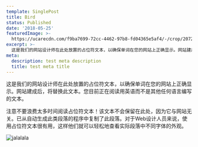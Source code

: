 ```yaml
---
template: SinglePost
title: Bird
status: Published
date: '2018-05-25'
featuredImage: >-
  https://ucarecdn.com/f9ba7699-72cc-4462-97b8-fd04365e5af4/-/crop/2072x1768/0,0/-/preview/
excerpt: >-
  这是我们的网站设计师在此处放置的占位符文本，以确保单词在您的网站上正确显示。网站建后，将替换此文本。您目前正在阅读用英语而不是其他任何语言编写的文本
meta:
  description: test meta description
  title: test meta title
---
```

这是我们的网站设计师在此处放置的占位符文本，以确保单词在您的网站上正确显示。网站建成后，将替换此文本。您目前正在阅读用英语而不是其他任何语言编写的文本。

注意不要浪费太多时间阅读占位符文本！该文本不会保留在此处，因为它与网站无关。已从自动生成此类段落的程序中复制了此段落。对于Web设计人员来说，使用占位符文本很有用，这样他们就可以轻松地查看实际段落中不同字体的外观。

![jalalala](https://ucarecdn.com/59d8de4a-77f1-436d-b471-7f2df760ec6e/ "stest")
